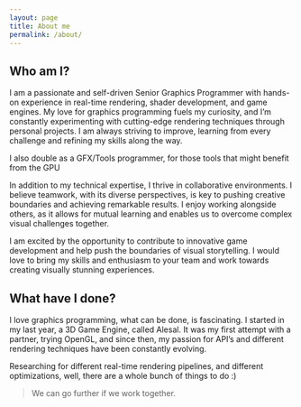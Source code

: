 ```yaml
---
layout: page
title: About me
permalink: /about/
---
```


## Who am I?

I am a passionate and self-driven Senior Graphics Programmer with hands-on experience in real-time rendering, shader development, and game engines. My love for graphics programming fuels my curiosity, and I’m constantly experimenting with cutting-edge rendering techniques through personal projects. I am always striving to improve, learning from every challenge and refining my skills along the way.  

I also double as a GFX/Tools programmer, for those tools that might benefit from the GPU

In addition to my technical expertise, I thrive in collaborative environments. I believe teamwork, with its diverse perspectives, is key to pushing creative boundaries and achieving remarkable results. I enjoy working alongside others, as it allows for mutual learning and enables us to overcome complex visual challenges together.  

I am excited by the opportunity to contribute to innovative game development and help push the boundaries of visual storytelling. I would love to bring my skills and enthusiasm to your team and work towards creating visually stunning experiences.  

## What have I done?


I love graphics programming, what can be done, is fascinating. I started in my last year, a 3D Game Engine, called Alesal. It was my first attempt with a partner, trying  OpenGL, and since then, my passion for API’s and different rendering techniques have been constantly evolving.

Researching for different real-time rendering pipelines, and different optimizations, well, there are a whole bunch of things to do :)

<!-- I am really excited about it, and can not wait to see how it end up looking!  -->

  >  We can go further if we work together.

